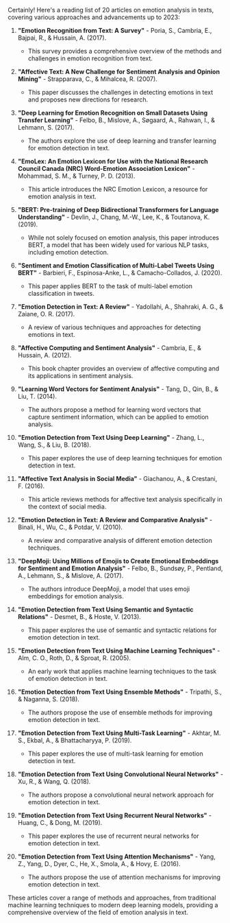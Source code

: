 Certainly! Here's a reading list of 20 articles on emotion analysis in texts, covering various approaches and advancements up to 2023:

1. **"Emotion Recognition from Text: A Survey"** - Poria, S., Cambria, E., Bajpai, R., & Hussain, A. (2017). 
   - This survey provides a comprehensive overview of the methods and challenges in emotion recognition from text.

2. **"Affective Text: A New Challenge for Sentiment Analysis and Opinion Mining"** - Strapparava, C., & Mihalcea, R. (2007).
   - This paper discusses the challenges in detecting emotions in text and proposes new directions for research.

3. **"Deep Learning for Emotion Recognition on Small Datasets Using Transfer Learning"** - Felbo, B., Mislove, A., Søgaard, A., Rahwan, I., & Lehmann, S. (2017).
   - The authors explore the use of deep learning and transfer learning for emotion detection in text.

4. **"EmoLex: An Emotion Lexicon for Use with the National Research Council Canada (NRC) Word-Emotion Association Lexicon"** - Mohammad, S. M., & Turney, P. D. (2013).
   - This article introduces the NRC Emotion Lexicon, a resource for emotion analysis in text.

5. **"BERT: Pre-training of Deep Bidirectional Transformers for Language Understanding"** - Devlin, J., Chang, M.-W., Lee, K., & Toutanova, K. (2019).
   - While not solely focused on emotion analysis, this paper introduces BERT, a model that has been widely used for various NLP tasks, including emotion detection.

6. **"Sentiment and Emotion Classification of Multi-Label Tweets Using BERT"** - Barbieri, F., Espinosa-Anke, L., & Camacho-Collados, J. (2020).
   - This paper applies BERT to the task of multi-label emotion classification in tweets.

7. **"Emotion Detection in Text: A Review"** - Yadollahi, A., Shahraki, A. G., & Zaiane, O. R. (2017).
   - A review of various techniques and approaches for detecting emotions in text.

8. **"Affective Computing and Sentiment Analysis"** - Cambria, E., & Hussain, A. (2012).
   - This book chapter provides an overview of affective computing and its applications in sentiment analysis.

9. **"Learning Word Vectors for Sentiment Analysis"** - Tang, D., Qin, B., & Liu, T. (2014).
   - The authors propose a method for learning word vectors that capture sentiment information, which can be applied to emotion analysis.

10. **"Emotion Detection from Text Using Deep Learning"** - Zhang, L., Wang, S., & Liu, B. (2018).
    - This paper explores the use of deep learning techniques for emotion detection in text.

11. **"Affective Text Analysis in Social Media"** - Giachanou, A., & Crestani, F. (2016).
    - This article reviews methods for affective text analysis specifically in the context of social media.

12. **"Emotion Detection in Text: A Review and Comparative Analysis"** - Binali, H., Wu, C., & Potdar, V. (2010).
    - A review and comparative analysis of different emotion detection techniques.

13. **"DeepMoji: Using Millions of Emojis to Create Emotional Embeddings for Sentiment and Emotion Analysis"** - Felbo, B., Sundsøy, P., Pentland, A., Lehmann, S., & Mislove, A. (2017).
    - The authors introduce DeepMoji, a model that uses emoji embeddings for emotion analysis.

14. **"Emotion Detection from Text Using Semantic and Syntactic Relations"** - Desmet, B., & Hoste, V. (2013).
    - This paper explores the use of semantic and syntactic relations for emotion detection in text.

15. **"Emotion Detection from Text Using Machine Learning Techniques"** - Alm, C. O., Roth, D., & Sproat, R. (2005).
    - An early work that applies machine learning techniques to the task of emotion detection in text.

16. **"Emotion Detection from Text Using Ensemble Methods"** - Tripathi, S., & Naganna, S. (2018).
    - The authors propose the use of ensemble methods for improving emotion detection in text.

17. **"Emotion Detection from Text Using Multi-Task Learning"** - Akhtar, M. S., Ekbal, A., & Bhattacharyya, P. (2019).
    - This paper explores the use of multi-task learning for emotion detection in text.

18. **"Emotion Detection from Text Using Convolutional Neural Networks"** - Xu, R., & Wang, Q. (2018).
    - The authors propose a convolutional neural network approach for emotion detection in text.

19. **"Emotion Detection from Text Using Recurrent Neural Networks"** - Huang, C., & Dong, M. (2019).
    - This paper explores the use of recurrent neural networks for emotion detection in text.

20. **"Emotion Detection from Text Using Attention Mechanisms"** - Yang, Z., Yang, D., Dyer, C., He, X., Smola, A., & Hovy, E. (2016).
    - The authors propose the use of attention mechanisms for improving emotion detection in text.

These articles cover a range of methods and approaches, from traditional machine learning techniques to modern deep learning models, providing a comprehensive overview of the field of emotion analysis in text.